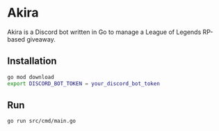 # Akira

Akira is a Discord bot written in Go to manage a League of Legends RP-based giveaway.

## Installation

```bash
go mod download
export DISCORD_BOT_TOKEN = your_discord_bot_token
```

## Run

```bash
go run src/cmd/main.go
```
